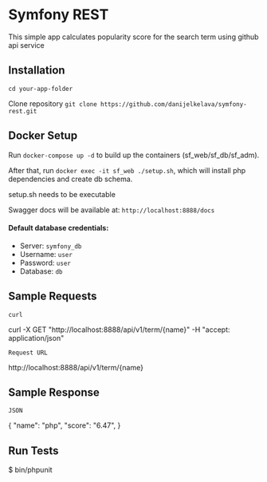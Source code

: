 Symfony REST
===============

This simple app calculates popularity score for the search term using github api service

## Installation

`cd your-app-folder`

Clone repository `git clone https://github.com/danijelkelava/symfony-rest.git`



## Docker Setup

Run `docker-compose up -d` to build up the containers (sf_web/sf_db/sf_adm).

After that, run `docker exec -it sf_web ./setup.sh`, which will install php dependencies and create db schema.

setup.sh needs to be executable

Swagger docs will be available at: `http://localhost:8888/docs`  

#### Default database credentials:
- Server:  `symfony_db`
- Username: `user`
- Password: `user`
- Database: `db`

## Sample Requests

    curl

curl -X GET "http://localhost:8888/api/v1/term/{name}" -H  "accept: application/json"

    Request URL

http://localhost:8888/api/v1/term/{name}

## Sample Response

    JSON
{
   "name": "php",
   "score": "6.47",
}

## Run Tests

$ bin/phpunit




